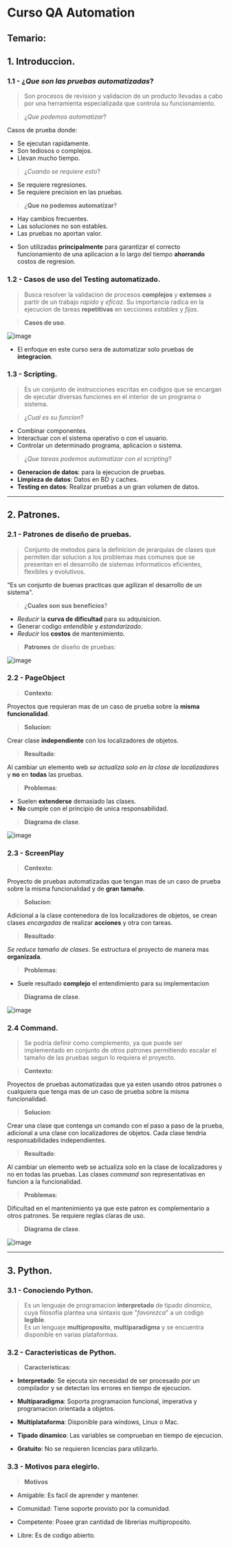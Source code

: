# Curso QA Automation

## Temario:

## 1. Introduccion.

### 1.1 - ¿_Que son las pruebas automatizadas_?
> Son procesos de revision y validacion de un producto
llevadas a cabo por una herramienta especializada
que controla su funcionamiento.

> ¿_Que podemos automatizar_?

Casos de prueba donde:
- Se ejecutan rapidamente.
- Son tediosos o complejos.
- Llevan mucho tiempo.

> ¿_Cuando se requiere esto_?
- Se requiere regresiones.
- Se requiere precision en las pruebas.

> ¿__Que no podemos automatizar__?
- Hay cambios frecuentes.
- Las soluciones no son estables.
- Las pruebas no aportan valor.

* Son utilizadas __principalmente__ para garantizar el correcto funcionamiento de una aplicacion a lo largo del
tiempo __ahorrando__ costos de regresion.
### 1.2 - Casos de uso del Testing automatizado.
> Busca resolver la validacion de procesos __complejos__
y __extensos__ a partir de un trabajo _rapido_ y _eficaz_.
Su importancia radica en la ejecucion de tareas
__repetitivas__ en secciones _estables_ y _fijas_.


> __Casos de uso__.

![image](https://user-images.githubusercontent.com/120741890/214369054-7b43d7bb-d2e4-412d-a1a2-cde8040d6515.png)

* El enfoque en este curso sera de automatizar
solo pruebas de __integracion__.

### 1.3 - Scripting.
> Es un conjunto de instrucciones escritas en codigos
que se encargan de ejecutar diversas funciones en el
interior de un programa o sistema.

> ¿_Cual es su funcion_?
- Combinar componentes.
- Interactuar con el sistema operativo o con el usuario.
- Controlar un determinado programa, aplicacion o sistema.

> ¿_Que tareas podemos automatizar con el scripting_?
- __Generacion de datos__: para la ejecucion de pruebas.
- __Limpieza de datos__: Datos en BD y caches.
- __Testing en datos__: Realizar pruebas a un gran volumen de datos.

---

## 2. __Patrones__.

### 2.1 - Patrones de diseño de pruebas.
> Conjunto de metodos para la definicion de jerarquias
de clases que permiten dar solucion a los problemas
mas comunes que se presentan en el desarrollo
de sistemas informaticos eficientes, flexibles y evolutivos.

"Es un conjunto de buenas practicas que agilizan el 
desarrollo de un sistema".

> ¿__Cuales son sus beneficios__?
- _Reducir_ la __curva de dificultad__ para su adquisicion.
- Generar codigo _entendible_ y _estandarizado_.
- _Reducir_ los __costos__ de mantenimiento.

> __Patrones__ de diseño de pruebas:

![image](https://user-images.githubusercontent.com/120741890/214372227-b2e50be0-cff4-4fa0-88a1-cd85af087145.png)

### 2.2 - PageObject

> __Contexto__:

Proyectos que requieran mas de un caso de prueba
sobre la __misma funcionalidad__.

> __Solucion__:

Crear clase __independiente__ con los localizadores
de objetos.

> __Resultado__:

Al cambiar un elemento web _se actualiza solo en la 
clase de localizadores_ y __no__ en __todas__ las pruebas.

> __Problemas__: 
- Suelen __extenderse__ demasiado las clases.
- __No__ cumple con el principio de unica responsabilidad.

> __Diagrama de clase__.

![image](https://user-images.githubusercontent.com/120741890/214373976-6dd848bc-3aff-4905-b8e9-6c4366e9943c.png)


### 2.3 - ScreenPlay

> __Contexto__:

Proyecto de pruebas automatizadas que tengan
mas de un caso de prueba sobre la misma
funcionalidad y de __gran tamaño__.

> __Solucion__:

Adicional a la clase contenedora de los localizadores
de objetos, se crean clases _encargadas_ de realizar
__acciones__ y otra con tareas.

> __Resultado__:

_Se reduce tamaño de clases_.
Se estructura el proyecto de manera
mas __organizada__.

> __Problemas__:

- Suele resultado __complejo__ el entendimiento para su implementacion

> __Diagrama de clase__.

![image](https://user-images.githubusercontent.com/120741890/214375999-ebab841b-1a4d-4531-acf0-43930b30f40a.png)

### 2.4 Command.
> Se podria definir como complemento, ya que puede
ser implementado en conjunto de otros patrones
permitiendo escalar el tamaño de las pruebas segun
lo requiera el proyecto.

> __Contexto__:

Proyectos de pruebas automatizadas que ya esten
usando otros patrones o cualquiera que tenga mas de
un caso de prueba sobre la misma funcionalidad.

> __Solucion__:

Crear una clase que contenga un comando con el paso
a paso de la prueba, adicional a una clase con localizadores
de objetos. Cada clase tendria responsabilidades
independientes.

> __Resultado__:

Al cambiar un elemento web se actualiza solo en la clase
de localizadores y no en todas las pruebas.
Las clases _command_ son representativas en funcion
a la funcionalidad.


> __Problemas__:

Dificultad en el mantenimiento ya que este patron es
complementario a otros patrones.
Se requiere reglas claras de uso.

> __Diagrama de clase__.

![image](https://user-images.githubusercontent.com/120741890/214379249-5f02ba33-bbec-4cb2-a946-b705c983e8c9.png)

---

## 3. __Python__.

### 3.1 - Conociendo Python.

> Es un lenguaje de programacion __interpretado__ de tipado
_dinamico_, cuya filosofia plantea una sintaxis que "_favorezca_" a un codigo __legible__. <br>
Es un lenguaje __multiproposito__, __multiparadigma__ y se encuentra disponible en varias plataformas.

### 3.2 - Caracteristicas de Python.

> __Caracteristicas__:

- __Interpretado__: Se ejecuta sin necesidad de ser 
procesado por un compilador y se detectan los errores
en tiempo de ejecucion.

- __Multiparadigma__: Soporta programacion funcional,
imperativa y programacion orientada a objetos.

- __Multiplataforma__: Disponible para windows, Linux o Mac.

- __Tipado dinamico__: Las variables se comprueban en
tiempo de ejecucion.

- __Gratuito__: No se requieren licencias para utilizarlo.

### 3.3 - Motivos para elegirlo.

> __Motivos__

- Amigable: Es facil de aprender y mantener.

- Comunidad: Tiene soporte provisto por la comunidad.

- Competente: Posee gran cantidad de librerias multiproposito.

- Libre: Es de codigo abierto.